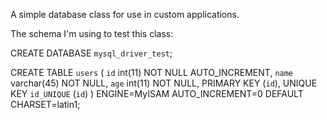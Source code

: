 A simple database class for use in custom applications.

The schema I'm using to test this class:

CREATE DATABASE `mysql_driver_test`;

CREATE TABLE `users` (
  `id` int(11) NOT NULL AUTO_INCREMENT,
  `name` varchar(45) NOT NULL,
  `age` int(11) NOT NULL,
  PRIMARY KEY (`id`),
  UNIQUE KEY `id_UNIQUE` (`id`)
) ENGINE=MyISAM AUTO_INCREMENT=0 DEFAULT CHARSET=latin1;



 